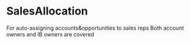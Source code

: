 # SalesAllocation
For auto-assigning accounts&opportunities to sales reps
Both account owners and IB owners are covered
